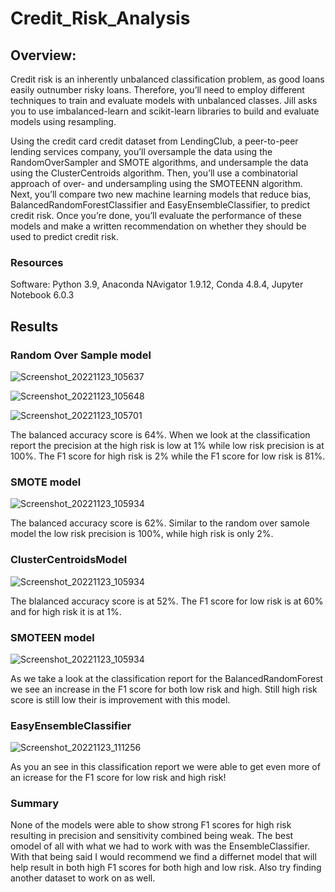 # Credit_Risk_Analysis

## Overview:
Credit risk is an inherently unbalanced classification problem, as good loans easily outnumber risky loans. Therefore, you’ll need to employ different techniques to train and evaluate models with unbalanced classes. Jill asks you to use imbalanced-learn and scikit-learn libraries to build and evaluate models using resampling.

Using the credit card credit dataset from LendingClub, a peer-to-peer lending services company, you’ll oversample the data using the RandomOverSampler and SMOTE algorithms, and undersample the data using the ClusterCentroids algorithm. Then, you’ll use a combinatorial approach of over- and undersampling using the SMOTEENN algorithm. Next, you’ll compare two new machine learning models that reduce bias, BalancedRandomForestClassifier and EasyEnsembleClassifier, to predict credit risk. Once you’re done, you’ll evaluate the performance of these models and make a written recommendation on whether they should be used to predict credit risk.

### Resources
Software: Python 3.9, Anaconda NAvigator 1.9.12, Conda 4.8.4, Jupyter Notebook 6.0.3

## Results
### Random Over Sample model

![Screenshot_20221123_105637](https://user-images.githubusercontent.com/107443962/203714939-3ea45c65-42e6-49b3-b543-bd651ff74e29.png)

![Screenshot_20221123_105648](https://user-images.githubusercontent.com/107443962/203714977-a330d730-451e-4db2-b678-834654fa7b48.png)

![Screenshot_20221123_105701](https://user-images.githubusercontent.com/107443962/203714991-68cd503d-9e26-486b-94ed-7e2bfaaf8b60.png)

The balanced accuracy score is 64%. When we look at the classification report the precision at the high risk is low at 1% while low risk precision is at 100%. The F1 score for high risk is 2% while the F1 score for low risk is 81%.

### SMOTE model

![Screenshot_20221123_105934](https://user-images.githubusercontent.com/107443962/203715309-69a299ee-bcda-4205-828c-98276a5e84aa.png)

The balanced accuracy score is 62%. Similar to the random over samole model the low risk precision is 100%, while high risk is only 2%.

### ClusterCentroidsModel

![Screenshot_20221123_105934](https://user-images.githubusercontent.com/107443962/203715489-88626663-e2a5-4f32-b39a-d0ed17fafe93.png)

The blalanced accuracy score is at 52%. The F1 score for low risk is at 60% and for high risk it is at 1%.

### SMOTEEN model

![Screenshot_20221123_105934](https://user-images.githubusercontent.com/107443962/203717324-2e86e27a-d7b9-43e2-b083-a2145e23fcda.png)

As we take a look at the classification report for the BalancedRandomForest we see an increase in the F1 score for both low risk and high. Still high risk score is still low their is improvement with this model.

### EasyEnsembleClassifier

![Screenshot_20221123_111256](https://user-images.githubusercontent.com/107443962/203717512-e643b4f0-72d0-4dc0-ae25-e479f0d07c35.png)

As you an see in this classification report we were able to get even more of an icrease for the F1 score for low risk and high risk!

### Summary
None of the models were able to show strong F1 scores for high risk resulting in precision and sensitivity combined being weak. The best omodel of all with what we had to work with was the EnsembleClassifier. With that being said I would recommend we find a differnet model that will help result in both high F1 scores for both high and low risk. Also try finding another dataset to work on as well.
